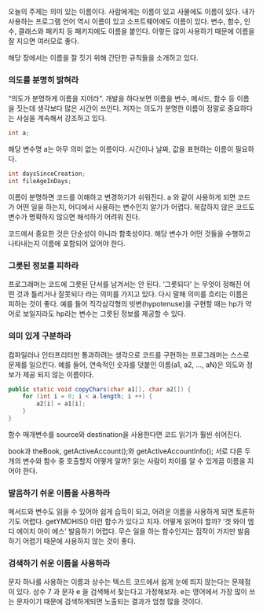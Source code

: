 오늘의 주제는 의미 있는 이름이다. 사람에게는 이름이 있고 사물에도 이름이 있다. 내가 사용하는 프로그램 언어 역시 이름이 있고 소프트웨어에도 이름이 있다. 변수, 함수, 인수, 클래스와 패키지 등 패키지에도 이름을 붙인다. 이렇든 많이 사용하기 때문에 이름을 잘 지으면 여러모로 좋다.

해당 장에서는 이름을 잘 짓기 위해 간단한 규칙들을 소개하고 있다.

### 의도를 분명히 밝혀라

“의도가 분명하게 이름을 지어라”. 개발을 하다보면 이름을 변수, 메서드, 함수 등 이름을 짓는데 생각보다 많은 시간이 쓰인다. 저자는 의도가 분명한 이름이 정말로 중요하다는 사실을 계속해서 강조하고 있다.

```java
int a;
```

해당 변수명 a는 아무 의미 없는 이름이다. 시간이나 날짜, 값을 표현하는 이름이 필요하다.

```java
int daysSinceCreation;
int fileAgeInDays;
```

이름이 분명하면 코드를 이해하고 변경하기가 쉬워진다. a 와 같이 사용하게 되면 코드가 어떤 일을 하는지, 어디에서 사용하는 변수인지 알기가 어렵다. 복잡하지 않은 코드도 변수가 명확하지 않으면 해석하기 어려워 진다. 

코드에서 중요한 것은 단순성이 아니라 함축성이다. 해당 변수가 어떤 것들을 수행하고 나타내는지 이름에 포함되어 있어야 한다.

### 그릇된 정보를 피하라

프로그래머는 코드에 그릇된 단서를 남겨서는 안 된다. ‘그릇되다’ 는 무엇이 정해진 어떤 것과 틀리거나 잘못되다 라는 의미를 가지고 있다. 다시 말해 의미를 흐리는 이름은 피하는 것이 좋다. 예를 들어 직각삼각형의 빗변(hypotenuse)을 구현할 때는 hp가 약어로 보일지라도 hp라는 변수는 그릇된 정보를 제공할 수 있다.

### 의미 있게 구분하라

컴파일러나 인터프리터만 통과하려는 생각으로 코드를 구현하는 프로그래머는 스스로 문제를 일으킨다. 예를 들어, 연속적인 숫자를 덧붙인 이름(a1, a2, …, aN)은 의도와 정보가 제공 되지 않는 이름이다.

```java
public static void copyChars(char a1[], char a2[]) {
    for (int i = 0; i < a.length; i ++) {
        a2[i] = a1[i];
    }
}
```

함수 매개변수를 source와 destination을 사용한다면 코드 읽기가 훨씬 쉬어진다. 

book과 theBook, getActiveAccount();와 getActiveAccountInfo(); 서로 다른 두개의 변수와 함수 중 호출할지 어떻게 알까? 읽는 사람이 차이를 알 수 있게끔 이름을 지어야 한다.

### 발음하기 쉬운 이름을 사용하라

메서드와 변수도 읽을 수 있어야 쉽게 습득이 되고, 어려운 이름을 사용하게 되면 토론하기도 어렵다. getYMDHIS() 이런 함수가 있다고 치자. 어떻게 읽어야 할까? ‘겟 와이 엠 디 에이치 아이 에스’ 발음하기 어렵다. 무슨 일을 하는 함수인지는 짐작이 가지만 발음하기 어렵기 때문에 사용하지 않는 것이 좋다.

### 검색하기 쉬운 이름을 사용하라

문자 하나를 사용하는 이름과 상수는 텍스트 코드에서 쉽게 눈에 띄지 않는다는 문제점이 있다. 상수 7 과 문자 e 을 검색해서 찾는다고 가정해보자. e는 영어에서 가장 많이 쓰는 문자이기 때문에 검색하게되면 노출되는 결과가 엄청 많을 것이다.